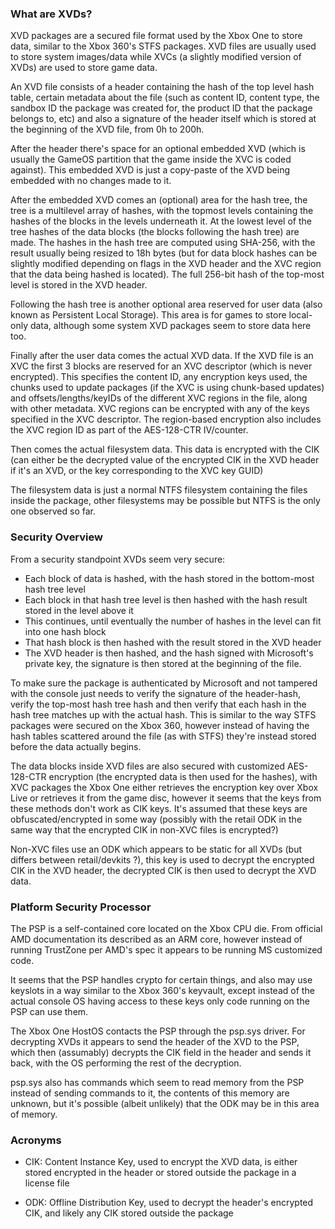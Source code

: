 ### What are XVDs?
XVD packages are a secured file format used by the Xbox One to store data, similar to the Xbox 360's STFS packages. XVD files are usually used to store system images/data while XVCs (a slightly modified version of XVDs) are used to store game data.

An XVD file consists of a header containing the hash of the top level hash table, certain metadata about the file (such as content ID, content type, the sandbox ID the package was created for, the product ID that the package belongs to, etc) and also a signature of the header itself which is stored at the beginning of the XVD file, from 0h to 200h.

After the header there's space for an optional embedded XVD (which is usually the GameOS partition that the game inside the XVC is coded against). This embedded XVD is just a copy-paste of the XVD being embedded with no changes made to it.

After the embedded XVD comes an (optional) area for the hash tree, the tree is a multilevel array of hashes, with the topmost levels containing the hashes of the blocks in the levels underneath it. At the lowest level of the tree hashes of the data blocks (the blocks following the hash tree) are made. The hashes in the hash tree are computed using SHA-256, with the result usually being resized to 18h bytes (but for data block hashes can be slightly modified depending on flags in the XVD header and the XVC region that the data being hashed is located). The full 256-bit hash of the top-most level is stored in the XVD header.

Following the hash tree is another optional area reserved for user data (also known as Persistent Local Storage). This area is for games to store local-only data, although some system XVD packages seem to store data here too.

Finally after the user data comes the actual XVD data. If the XVD file is an XVC the first 3 blocks are reserved for an XVC descriptor (which is never encrypted). This specifies the content ID, any encryption keys used, the chunks used to update packages (if the XVC is using chunk-based updates) and offsets/lengths/keyIDs of the different XVC regions in the file, along with other metadata. XVC regions can be encrypted with any of the keys specified in the XVC descriptor. The region-based encryption also includes the XVC region ID as part of the AES-128-CTR IV/counter.

Then comes the actual filesystem data. This data is encrypted with the CIK (can either be the decrypted value of the encrypted CIK in the XVD header if it's an XVD, or the key corresponding to the XVC key GUID)

The filesystem data is just a normal NTFS filesystem containing the files inside the package, other filesystems may be possible but NTFS is the only one observed so far.

### Security Overview
From a security standpoint XVDs seem very secure:

- Each block of data is hashed, with the hash stored in the bottom-most hash tree level
- Each block in that hash tree level is then hashed with the hash result stored in the level above it
- This continues, until eventually the number of hashes in the level can fit into one hash block
- That hash block is then hashed with the result stored in the XVD header
- The XVD header is then hashed, and the hash signed with Microsoft's private key, the signature is then stored at the beginning of the file.

To make sure the package is authenticated by Microsoft and not tampered with the console just needs to verify the signature of the header-hash, verify the top-most hash tree hash and then verify that each hash in the hash tree matches up with the actual hash. This is similar to the way STFS packages were secured on the Xbox 360, however instead of having the hash tables scattered around the file (as with STFS) they're instead stored before the data actually begins.

The data blocks inside XVD files are also secured with customized AES-128-CTR encryption (the encrypted data is then used for the hashes), with XVC packages the Xbox One either retrieves the encryption key over Xbox Live or retrieves it from the game disc, however it seems that the keys from these methods don't work as CIK keys. It's assumed that these keys are obfuscated/encrypted in some way (possibly with the retail ODK in the same way that the encrypted CIK in non-XVC files is encrypted?)

Non-XVC files use an ODK which appears to be static for all XVDs (but differs between retail/devkits ?), this key is used to decrypt the encrypted CIK in the XVD header, the decrypted CIK is then used to decrypt the XVD data.

### Platform Security Processor
The PSP is a self-contained core located on the Xbox CPU die. From official AMD documentation its described as an ARM core, however instead of running TrustZone per AMD's spec it appears to be running MS customized code.

It seems that the PSP handles crypto for certain things, and also may use keyslots in a way similar to the Xbox 360's keyvault, except instead of the actual console OS having access to these keys only code running on the PSP can use them.

The Xbox One HostOS contacts the PSP through the psp.sys driver. For decrypting XVDs it appears to send the header of the XVD to the PSP, which then (assumably) decrypts the CIK field in the header and sends it back, with the OS performing the rest of the decryption.

psp.sys also has commands which seem to read memory from the PSP instead of sending commands to it, the contents of this memory are unknown, but it's possible (albeit unlikely) that the ODK may be in this area of memory.

### Acronyms
- CIK: Content Instance Key, used to encrypt the XVD data, is either stored encrypted in the header or stored outside the package in a license file

- ODK: Offline Distribution Key, used to decrypt the header's encrypted CIK, and likely any CIK stored outside the package